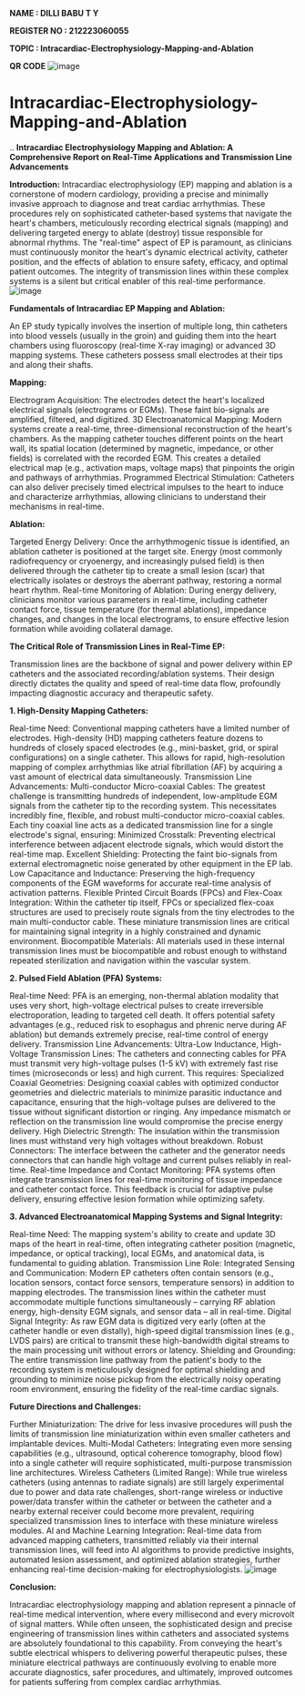 **NAME :          DILLI BABU T Y**

**REGISTER NO :   212223060055**

**TOPIC   :         Intracardiac-Electrophysiology-Mapping-and-Ablation**

**QR CODE**
![image](https://github.com/user-attachments/assets/196c085d-9ed3-4b2e-9c0d-0f8bbb1e92ef)
# Intracardiac-Electrophysiology-Mapping-and-Ablation
..
**Intracardiac Electrophysiology Mapping and Ablation: A Comprehensive Report on Real-Time Applications and Transmission Line Advancements**

**Introduction:**
Intracardiac electrophysiology (EP) mapping and ablation is a cornerstone of modern cardiology, providing a precise and minimally invasive approach to diagnose and treat cardiac arrhythmias. These procedures rely on sophisticated catheter-based systems that navigate the heart's chambers, meticulously recording electrical signals (mapping) and delivering targeted energy to ablate (destroy) tissue responsible for abnormal rhythms. The "real-time" aspect of EP is paramount, as clinicians must continuously monitor the heart's dynamic electrical activity, catheter position, and the effects of ablation to ensure safety, efficacy, and optimal patient outcomes. The integrity of transmission lines within these complex systems is a silent but critical enabler of this real-time performance.
![image](https://github.com/user-attachments/assets/a31ab7e9-ca4a-4deb-a918-151d76f265e5)

**Fundamentals of Intracardiac EP Mapping and Ablation:**

An EP study typically involves the insertion of multiple long, thin catheters into blood vessels (usually in the groin) and guiding them into the heart chambers using fluoroscopy (real-time X-ray imaging) or advanced 3D mapping systems. These catheters possess small electrodes at their tips and along their shafts.

**Mapping:**

Electrogram Acquisition: The electrodes detect the heart's localized electrical signals (electrograms or EGMs). These faint bio-signals are amplified, filtered, and digitized.
3D Electroanatomical Mapping: Modern systems create a real-time, three-dimensional reconstruction of the heart's chambers. As the mapping catheter touches different points on the heart wall, its spatial location (determined by magnetic, impedance, or other fields) is correlated with the recorded EGM. This creates a detailed electrical map (e.g., activation maps, voltage maps) that pinpoints the origin and pathways of arrhythmias.
Programmed Electrical Stimulation: Catheters can also deliver precisely timed electrical impulses to the heart to induce and characterize arrhythmias, allowing clinicians to understand their mechanisms in real-time.

**Ablation:**

Targeted Energy Delivery: Once the arrhythmogenic tissue is identified, an ablation catheter is positioned at the target site. Energy (most commonly radiofrequency or cryoenergy, and increasingly pulsed field) is then delivered through the catheter tip to create a small lesion (scar) that electrically isolates or destroys the aberrant pathway, restoring a normal heart rhythm.
Real-time Monitoring of Ablation: During energy delivery, clinicians monitor various parameters in real-time, including catheter contact force, tissue temperature (for thermal ablations), impedance changes, and changes in the local electrograms, to ensure effective lesion formation while avoiding collateral damage.

**The Critical Role of Transmission Lines in Real-Time EP:**

Transmission lines are the backbone of signal and power delivery within EP catheters and the associated recording/ablation systems. Their design directly dictates the quality and speed of real-time data flow, profoundly impacting diagnostic accuracy and therapeutic safety.

**1. High-Density Mapping Catheters:**

Real-time Need: Conventional mapping catheters have a limited number of electrodes. High-density (HD) mapping catheters feature dozens to hundreds of closely spaced electrodes (e.g., mini-basket, grid, or spiral configurations) on a single catheter. This allows for rapid, high-resolution mapping of complex arrhythmias like atrial fibrillation (AF) by acquiring a vast amount of electrical data simultaneously.
Transmission Line Advancements:
Multi-conductor Micro-coaxial Cables: The greatest challenge is transmitting hundreds of independent, low-amplitude EGM signals from the catheter tip to the recording system. This necessitates incredibly fine, flexible, and robust multi-conductor micro-coaxial cables. Each tiny coaxial line acts as a dedicated transmission line for a single electrode's signal, ensuring:
Minimized Crosstalk: Preventing electrical interference between adjacent electrode signals, which would distort the real-time map.
Excellent Shielding: Protecting the faint bio-signals from external electromagnetic noise generated by other equipment in the EP lab.
Low Capacitance and Inductance: Preserving the high-frequency components of the EGM waveforms for accurate real-time analysis of activation patterns.
Flexible Printed Circuit Boards (FPCs) and Flex-Coax Integration: Within the catheter tip itself, FPCs or specialized flex-coax structures are used to precisely route signals from the tiny electrodes to the main multi-conductor cable. These miniature transmission lines are critical for maintaining signal integrity in a highly constrained and dynamic environment.
Biocompatible Materials: All materials used in these internal transmission lines must be biocompatible and robust enough to withstand repeated sterilization and navigation within the vascular system.

**2. Pulsed Field Ablation (PFA) Systems:**

Real-time Need: PFA is an emerging, non-thermal ablation modality that uses very short, high-voltage electrical pulses to create irreversible electroporation, leading to targeted cell death. It offers potential safety advantages (e.g., reduced risk to esophagus and phrenic nerve during AF ablation) but demands extremely precise, real-time control of energy delivery.
Transmission Line Advancements:
Ultra-Low Inductance, High-Voltage Transmission Lines: The catheters and connecting cables for PFA must transmit very high-voltage pulses (1-5 kV) with extremely fast rise times (microseconds or less) and high current. This requires:
Specialized Coaxial Geometries: Designing coaxial cables with optimized conductor geometries and dielectric materials to minimize parasitic inductance and capacitance, ensuring that the high-voltage pulses are delivered to the tissue without significant distortion or ringing. Any impedance mismatch or reflection on the transmission line would compromise the precise energy delivery.
High Dielectric Strength: The insulation within the transmission lines must withstand very high voltages without breakdown.
Robust Connectors: The interface between the catheter and the generator needs connectors that can handle high voltage and current pulses reliably in real-time.
Real-time Impedance and Contact Monitoring: PFA systems often integrate transmission lines for real-time monitoring of tissue impedance and catheter contact force. This feedback is crucial for adaptive pulse delivery, ensuring effective lesion formation while optimizing safety.

**3. Advanced Electroanatomical Mapping Systems and Signal Integrity:**

Real-time Need: The mapping system's ability to create and update 3D maps of the heart in real-time, often integrating catheter position (magnetic, impedance, or optical tracking), local EGMs, and anatomical data, is fundamental to guiding ablation.
Transmission Line Role:
Integrated Sensing and Communication: Modern EP catheters often contain sensors (e.g., location sensors, contact force sensors, temperature sensors) in addition to mapping electrodes. The transmission lines within the catheter must accommodate multiple functions simultaneously – carrying RF ablation energy, high-density EGM signals, and sensor data – all in real-time.
Digital Signal Integrity: As raw EGM data is digitized very early (often at the catheter handle or even distally), high-speed digital transmission lines (e.g., LVDS pairs) are critical to transmit these high-bandwidth digital streams to the main processing unit without errors or latency.
Shielding and Grounding: The entire transmission line pathway from the patient's body to the recording system is meticulously designed for optimal shielding and grounding to minimize noise pickup from the electrically noisy operating room environment, ensuring the fidelity of the real-time cardiac signals.

**Future Directions and Challenges:**

Further Miniaturization: The drive for less invasive procedures will push the limits of transmission line miniaturization within even smaller catheters and implantable devices.
Multi-Modal Catheters: Integrating even more sensing capabilities (e.g., ultrasound, optical coherence tomography, blood flow) into a single catheter will require sophisticated, multi-purpose transmission line architectures.
Wireless Catheters (Limited Range): While true wireless catheters (using antennas to radiate signals) are still largely experimental due to power and data rate challenges, short-range wireless or inductive power/data transfer within the catheter or between the catheter and a nearby external receiver could become more prevalent, requiring specialized transmission lines to interface with these miniature wireless modules.
AI and Machine Learning Integration: Real-time data from advanced mapping catheters, transmitted reliably via their internal transmission lines, will feed into AI algorithms to provide predictive insights, automated lesion assessment, and optimized ablation strategies, further enhancing real-time decision-making for electrophysiologists.
![image](https://github.com/user-attachments/assets/6fc5ea65-3056-4750-b161-d6786afcef11)

**Conclusion:**

Intracardiac electrophysiology mapping and ablation represent a pinnacle of real-time medical intervention, where every millisecond and every microvolt of signal matters. While often unseen, the sophisticated design and precise engineering of transmission lines within catheters and associated systems are absolutely foundational to this capability. From conveying the heart's subtle electrical whispers to delivering powerful therapeutic pulses, these miniature electrical pathways are continuously evolving to enable more accurate diagnostics, safer procedures, and ultimately, improved outcomes for patients suffering from complex cardiac arrhythmias.
